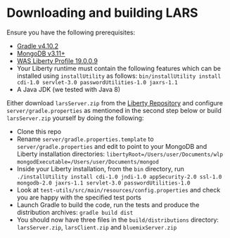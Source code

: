 # Downloading and building LARS

Ensure you have the following prerequisites:
* [Gradle v4.10.2](https://gradle.org/releases/)
* [MongoDB v3.11+](https://www.mongodb.com/download-center/community)
* [WAS Liberty Profile 19.0.0.9](https://developer.ibm.com/wasdev/downloads/#asset/runtimes-wlp-kernel)
* Your Liberty runtime must contain the following features which can be installed using `installUtility` as follows: `bin/installUtility install cdi-1.0 servlet-3.0 passwordUtilities-1.0 jaxrs-1.1`
* A Java JDK (we tested with Java 8)

Either download `larsServer.zip` from the [Liberty Repository](https://developer.ibm.com/wasdev/downloads/#asset/tools-Liberty_Asset_Repository_Service) and configure `server/gradle.properties` as mentioned in the second step below or build `larsServer.zip` yourself by doing the following:

* Clone this repo
* Rename `server/gradle.properties.template` to `server/gradle.properties` and edit to point to your MongoDB and Liberty installation directories:
```libertyRoot=/Users/user/Documents/wlp```
```mongodExecutable=/Users/user/Documents/mongod```
* Inside your Liberty installation, from the `bin` directory, run `./installUtility install cdi-1.0 jndi-1.0 appSecurity-2.0 ssl-1.0 mongodb-2.0 jaxrs-1.1 servlet-3.0 passwordUtilities-1.0`
* Look at `test-utils/src/main/resources/config.properties` and check you are happy with the specified test ports
* Launch Gradle to build the code, run the tests and produce the distribution archives: `gradle build dist`
* You should now have three files in the `build/distributions` directory: `larsServer.zip`, `larsClient.zip` and `bluemixServer.zip`
